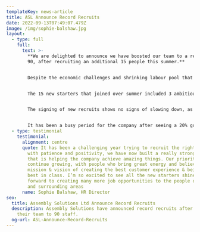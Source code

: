 ```yaml
---
templateKey: news-article
title: ASL Announce Record Recruits
date: 2022-09-13T07:49:07.479Z
image: /img/sophie-balshaw.jpg
layout:
  - type: full
    full:
      text: >-
        **We are delighted to announce we have boosted our team to a record of
        90, after recruiting an additional 15 people this summer.**


        Despite the economic challenges and shrinking labour pool that hasn’t been helped by Brexit, we have seen a surprisingly big increase in UK manufacturing opportunities this year, and this has led us to securing a number of significant cable assembly and wiring harness contracts.


        The 15 new starters that joined over summer included 3 ambitious Apprentices; Alex Waterworth, Isobel Hargreaves & Jamie Preston, who are all striving for senior roles in the Technical & Engineering department. Since coming on board they have all had a positive affect and bring a passion that supports the companies culture, mission and vision.


        The signing of new recruits shows no signs of slowing down, as we are still actively searching for new stars to fill roles in our Production & Quality department.


        It has been a busy period for the company after seeing a 20% growth in sales and we're proud to continue supplying some of the worlds leading manufacturers; Ford, Siemens & Vodafone.
  - type: testimonial
    testimonial:
      alignment: centre
      quote: It has been a challenging year trying to recruit the right people, but
        with patience and positivity, we have now built a really strong team
        that is helping the company achieve amazing things. Our priority is to
        continue growing, with people who bring great energy and believe in our
        mission & vision of creating the best customer experience & being the
        best in class. I’m so excited to see all the new starters shine and look
        forward to creating many more job opportunities to the people of Bolton
        and surrounding areas
      name: Sophie Balshaw, HR Director
seo:
  title: Assembly Solutions Ltd Announce Record Recruits
  description: Assembly Solutions have announced record recruits after boosting
    their team to 90 staff.
  og-url: ASL-Announce-Record-Recruits
---
```

